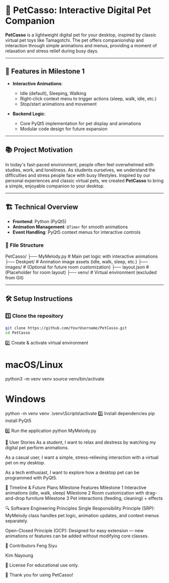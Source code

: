 # 🐾 PetCasso: Interactive Digital Pet Companion

**PetCasso** is a lightweight digital pet for your desktop, inspired by classic virtual pet toys like Tamagotchi. The pet offers companionship and interaction through simple animations and menus, providing a moment of relaxation and stress relief during busy days.

---

## 🌟 Features in Milestone 1

- **Interactive Animations**:
  - Idle (default), Sleeping, Walking
  - Right-click context menu to trigger actions (sleep, walk, idle, etc.)
  - Stop/start animations and movement

- **Backend Logic**:
  - Core PyQt5 implementation for pet display and animations
  - Modular code design for future expansion

---

## 📚 Project Motivation

In today's fast-paced environment, people often feel overwhelmed with studies, work, and loneliness. As students ourselves, we understand the difficulties and stress people face with busy lifestyles. Inspired by our personal experiences and classic virtual pets, we created **PetCasso** to bring a simple, enjoyable companion to your desktop.

---

## 🏗 Technical Overview

- **Frontend**: Python (PyQt5)
- **Animation Management**: `QTimer` for smooth animations
- **Event Handling**: PyQt5 context menus for interactive controls

### 📁 File Structure
PetCasso/
├── MyMelody.py # Main pet logic with interactive animations
├── Deskpet/ # Animation image assets (idle, walk, sleep, etc.)
├── images/ # (Optional for future room customization)
├── layout.json # (Placeholder for room layout)
├── venv/ # Virtual environment (excluded from Git)

---

## 🛠 Setup Instructions

### 1️⃣ Clone the repository

```bash
git clone https://github.com/YourUsername/PetCasso.git
cd PetCasso
```
2️⃣ Create & activate virtual environment

# macOS/Linux
python3 -m venv venv
source venv/bin/activate

# Windows
python -m venv venv
.\venv\Scripts\activate
3️⃣ Install dependencies
pip install PyQt5

4️⃣ Run the application
python MyMelody.py

📝 User Stories
As a student, I want to relax and destress by watching my digital pet perform animations.

As a casual user, I want a simple, stress-relieving interaction with a virtual pet on my desktop.

As a tech enthusiast, I want to explore how a desktop pet can be programmed with PyQt5.

📅 Timeline & Future Plans
Milestone	Features
Milestone 1	Interactive animations (idle, walk, sleep)
Milestone 2	Room customization with drag-and-drop furniture
Milestone 3	Pet interactions (feeding, cleaning) + effects

🔍 Software Engineering Principles
Single Responsibility Principle (SRP): MyMelody class handles pet logic, animation updates, and context menus separately.

Open-Closed Principle (OCP): Designed for easy extension — new animations or features can be added without modifying core classes.

🤝 Contributors
Feng Siyu

Kim Nayoung

📄 License
For educational use only.

🌸 Thank you for using PetCasso!
